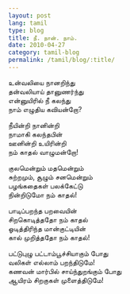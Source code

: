 ```yaml
---
layout: post
lang: tamil
type: blog
title: நீ. நான். நாம்.
date: 2010-04-27
category: tamil-blog
permalink: /tamil/blog/:title/
---
```


உன்வலியை நானறிந்து <br/>
தன்வலியாய் தானுணர்ந்து <br/>
என்னுயிரில் நீ கலந்து <br/>
நாம் எழுதிய கவியன்றோ?

நீயின்றி நானின்றி <br/>
நாமாகி கலந்தபின் <br/>
ஊனின்றி உயிரின்றி <br/>
நம் காதல் வாழுமன்றோ!

குலமென்றும் மதமென்றும் <br/>
சுற்றமும், சூழும் சனமென்றும் <br/>
பழங்கதைகள் பலக்கேட்டு <br/>
நின்றிடுமோ நம் காதல்!

பாடிப்பறந்த பறவையின் <br/>
சிறகொடித்ததோ நம் காதல் <br/>
ஓடித்திரிந்த மான்குட்டியின் <br/>
கால் முறித்ததோ நம் காதல்!

பட்டுபுழு பட்டாம்பூச்சியாகும் போது <br/>
வலிகள் எல்லாம் பறந்திடுமே! <br/>
கணவன் மார்பில் சாய்ந்துறங்கும் போது <br/>
ஆயிரம் சிறகுகள் முளைத்திடுமே!

